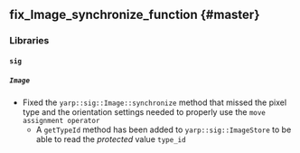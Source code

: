 fix_Image_synchronize_function {#master}
--------------------

### Libraries

#### `sig`

##### `Image`

* Fixed the `yarp::sig::Image::synchronize` method that missed the pixel type and the orientation settings needed to properly use the `move assignment operator`
  * A `getTypeId` method has been added to `yarp::sig::ImageStore` to be able to read the <i>protected</i> value `type_id`

